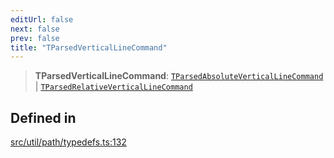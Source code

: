 ```yaml
---
editUrl: false
next: false
prev: false
title: "TParsedVerticalLineCommand"
---
```


> **TParsedVerticalLineCommand**: [`TParsedAbsoluteVerticalLineCommand`](/api/namespaces/util/type-aliases/tparsedabsoluteverticallinecommand/) \| [`TParsedRelativeVerticalLineCommand`](/api/namespaces/util/type-aliases/tparsedrelativeverticallinecommand/)

## Defined in

[src/util/path/typedefs.ts:132](https://github.com/fabricjs/fabric.js/blob/v6.0.0-rc4/src/util/path/typedefs.ts#L132)
